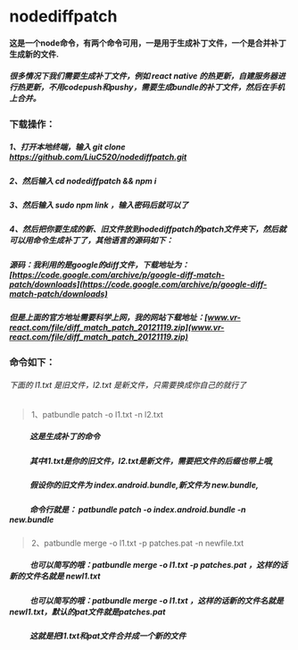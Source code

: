 # nodediffpatch
#### 这是一个node命令，有两个命令可用，一是用于生成补丁文件，一个是合并补丁生成新的文件.

##### 很多情况下我们需要生成补丁文件，例如 react native 的热更新，自建服务器进行热更新，不用codepush和pushy，需要生成bundle的补丁文件，然后在手机上合并。

### 下载操作：


##### 1、打开本地终端，输入  git clone https://github.com/LiuC520/nodediffpatch.git
##### 2、然后输入  cd nodediffpatch && npm i
##### 3、然后输入  sudo npm link ，输入密码后就可以了
##### 4、然后把你要生成的新、旧文件放到nodediffpatch的patch文件夹下，然后就可以用命令生成补丁了，其他语言的源码如下：
##### 源码：我利用的是google的diff文件，下载地址为：[https://code.google.com/archive/p/google-diff-match-patch/downloads](https://code.google.com/archive/p/google-diff-match-patch/downloads)
##### 但是上面的官方地址需要科学上网，我的网站下载地址：[www.vr-react.com/file/diff_match_patch_20121119.zip](www.vr-react.com/file/diff_match_patch_20121119.zip)
### 命令如下：
###### 下面的 l1.txt 是旧文件，l2.txt 是新文件，只需要换成你自己的就行了
> 1、patbundle patch -o l1.txt -n l2.txt 
##### &nbsp;&nbsp;&nbsp;&nbsp;&nbsp;&nbsp;&nbsp;&nbsp;&nbsp;&nbsp;&nbsp;这是生成补丁的命令
##### &nbsp;&nbsp;&nbsp;&nbsp;&nbsp;&nbsp;&nbsp;&nbsp;&nbsp;&nbsp;&nbsp;其中l1.txt是你的旧文件，l2.txt是新文件，需要把文件的后缀也带上哦,
##### &nbsp;&nbsp;&nbsp;&nbsp;&nbsp;&nbsp;&nbsp;&nbsp;&nbsp;&nbsp;&nbsp;假设你的旧文件为 index.android.bundle,新文件为 new.bundle,
##### &nbsp;&nbsp;&nbsp;&nbsp;&nbsp;&nbsp;&nbsp;&nbsp;&nbsp;&nbsp;&nbsp;命令行就是： patbundle patch -o index.android.bundle -n new.bundle
>2、patbundle merge -o l1.txt -p patches.pat -n newfile.txt
##### &nbsp;&nbsp;&nbsp;&nbsp;&nbsp;&nbsp;&nbsp;&nbsp;&nbsp;&nbsp;&nbsp;也可以简写的哦：patbundle merge -o l1.txt -p patches.pat ，这样的话新的文件名就是 newl1.txt
##### &nbsp;&nbsp;&nbsp;&nbsp;&nbsp;&nbsp;&nbsp;&nbsp;&nbsp;&nbsp;&nbsp;也可以简写的哦：patbundle merge -o l1.txt ，这样的话新的文件名就是 newl1.txt，默认的pat文件就是patches.pat
##### &nbsp;&nbsp;&nbsp;&nbsp;&nbsp;&nbsp;&nbsp;&nbsp;&nbsp;&nbsp;&nbsp;这就是把l1.txt和pat文件合并成一个新的文件
